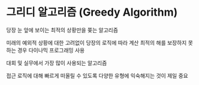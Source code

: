 # 그리디 알고리즘 (Greedy Algorithm)

당장 눈 앞에 보이는 최적의 상황만을 쫒는 알고리즘

미래의 예외적 상황에 대한 고려없이 당장의 로직에 따라 계산
최적의 해를 보장하지 못하는 경우 다이나믹 프로그래밍 사용

대회 및 실무에서 가장 많이 사용되는 알고리즘

접근 로직에 대해 빠르게 떠올릴 수 있도록
다양한 유형에 익숙해지는 것이 제일 중요
